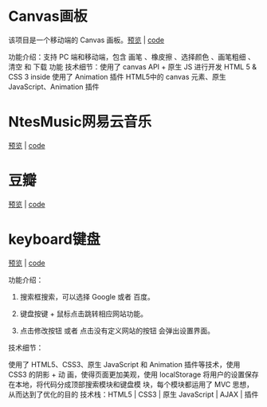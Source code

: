# Canvas画板
该项目是一个移动端的 Canvas 画板。[预览](https://sthldd.github.io/Demo2018/Canvas/%E7%94%BB%E6%9D%BF.html)
|
[code](https://github.com/sthldd/Demo2018/tree/master/Canvas)

功能介绍：支持 PC 端和移动端，包含 画笔 、橡皮擦 、选择颜色 、画笔粗细 、清空 和 下载 功能
技术细节：使用了 canvas API + 原生 JS 进行开发 HTML 5 & CSS 3 inside 使用了 Animation 插件
HTML5中的 canvas 元素、原生 JavaScript、Animation 插件
# NtesMusic网易云音乐
[预览](https://sthldd.github.io/2018-demo/NtesMusic/index.html)
|
[code](https://github.com/sthldd/2018-demo/tree/master/NtesMusic)
# 豆瓣
[预览](https://sthldd.github.io/2018-demo/%E8%B1%86%E7%93%A3/%E8%B1%86%E7%93%A3.html)
|
[code](https://github.com/sthldd/2018-demo/tree/master/%E8%B1%86%E7%93%A3)
# keyboard键盘
[预览](https://sthldd.github.io/2018-demo/keyboard/%E9%94%AE%E7%9B%98.html)
|
[code](https://github.com/sthldd/2018-demo/tree/master/keyboard)

功能介绍：

1. 搜索框搜索，可以选择 Google 或者 百度。

2. 键盘按键 + 鼠标点击跳转相应网站功能。

3. 点击修改按钮 或者 点击没有定义网站的按钮 会弹出设置界面。

技术细节：

使用了 HTML5、CSS3、原生 JavaScript 和 Animation 插件等技术，使用 CSS3 的阴影 + 动
画，使得页面更加美观，使用 localStorage 将用户的设置保存在本地，将代码分成顶部搜索模块和键盘模
块，每个模块都运用了 MVC 思想，从而达到了优化的目的
技术栈：HTML5 | CSS3 | 原生 JavaScript | AJAX | 插件
